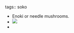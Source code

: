 tags:: soko

- Enoki or needle mushrooms.
- ![](https://upload.wikimedia.org/wikipedia/commons/0/04/Flammulina_velutipes_%28Enokitake%2C_winter_mushroom%29.jpg)
-